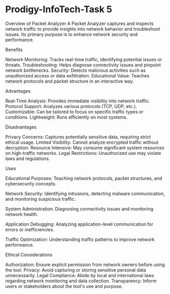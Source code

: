 # Prodigy-InfoTech-Task 5



Overview of Packet Analyzer
A Packet Analyzer captures and inspects network traffic to provide insights into network behavior and troubleshoot issues. Its primary purpose is to enhance network security and performance.

Benefits

Network Monitoring: Tracks real-time traffic, identifying potential issues or threats.
Troubleshooting: Helps diagnose connectivity issues and pinpoint network bottlenecks.
Security: Detects malicious activities such as unauthorized access or data exfiltration.
Educational Value: Teaches network protocols and packet structure in an interactive way.

Advantages

Real-Time Analysis: Provides immediate visibility into network traffic.
Protocol Support: Analyzes various protocols (TCP, UDP, etc.).
Customizable: Can be tailored to focus on specific traffic types or conditions.
Lightweight: Runs efficiently on most systems.

Disadvantages

Privacy Concerns: Captures potentially sensitive data, requiring strict ethical usage.
Limited Visibility: Cannot analyze encrypted traffic without decryption.
Resource Intensive: May consume significant system resources on high-traffic networks.
Legal Restrictions: Unauthorized use may violate laws and regulations.

Uses

Educational Purposes:
Teaching network protocols, packet structures, and cybersecurity concepts.

Network Security:
Identifying intrusions, detecting malware communication, and monitoring suspicious traffic.

System Administration:
Diagnosing connectivity issues and monitoring network health.

Application Debugging:
Analyzing application-level communication for errors or inefficiencies.

Traffic Optimization:
Understanding traffic patterns to improve network performance.

Ethical Considerations

Authorization: Ensure explicit permission from network owners before using the tool.
Privacy: Avoid capturing or storing sensitive personal data unnecessarily.
Legal Compliance: Abide by local and international laws regarding network monitoring and data collection.
Transparency: Inform users or stakeholders about the tool's use and purpose.
